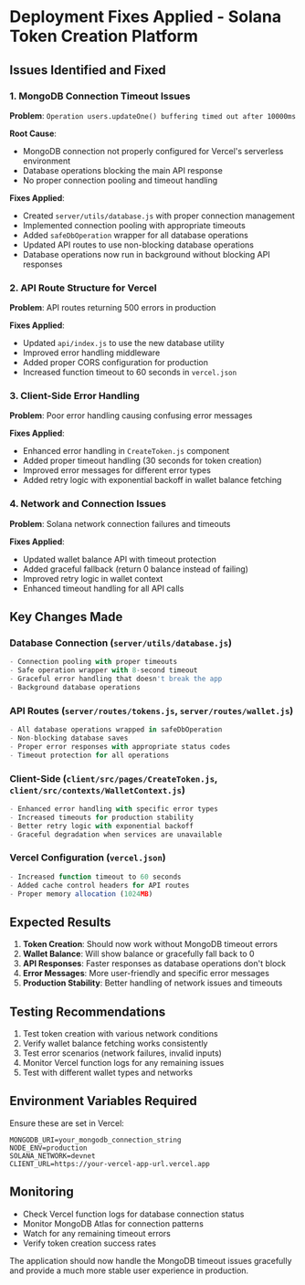 # Deployment Fixes Applied - Solana Token Creation Platform

## Issues Identified and Fixed

### 1. MongoDB Connection Timeout Issues
**Problem**: `Operation users.updateOne() buffering timed out after 10000ms`

**Root Cause**: 
- MongoDB connection not properly configured for Vercel's serverless environment
- Database operations blocking the main API response
- No proper connection pooling and timeout handling

**Fixes Applied**:
- Created `server/utils/database.js` with proper connection management
- Implemented connection pooling with appropriate timeouts
- Added `safeDbOperation` wrapper for all database operations
- Updated API routes to use non-blocking database operations
- Database operations now run in background without blocking API responses

### 2. API Route Structure for Vercel
**Problem**: API routes returning 500 errors in production

**Fixes Applied**:
- Updated `api/index.js` to use the new database utility
- Improved error handling middleware
- Added proper CORS configuration for production
- Increased function timeout to 60 seconds in `vercel.json`

### 3. Client-Side Error Handling
**Problem**: Poor error handling causing confusing error messages

**Fixes Applied**:
- Enhanced error handling in `CreateToken.js` component
- Added proper timeout handling (30 seconds for token creation)
- Improved error messages for different error types
- Added retry logic with exponential backoff in wallet balance fetching

### 4. Network and Connection Issues
**Problem**: Solana network connection failures and timeouts

**Fixes Applied**:
- Updated wallet balance API with timeout protection
- Added graceful fallback (return 0 balance instead of failing)
- Improved retry logic in wallet context
- Enhanced timeout handling for all API calls

## Key Changes Made

### Database Connection (`server/utils/database.js`)
```javascript
- Connection pooling with proper timeouts
- Safe operation wrapper with 8-second timeout
- Graceful error handling that doesn't break the app
- Background database operations
```

### API Routes (`server/routes/tokens.js`, `server/routes/wallet.js`)
```javascript
- All database operations wrapped in safeDbOperation
- Non-blocking database saves
- Proper error responses with appropriate status codes
- Timeout protection for all operations
```

### Client-Side (`client/src/pages/CreateToken.js`, `client/src/contexts/WalletContext.js`)
```javascript
- Enhanced error handling with specific error types
- Increased timeouts for production stability
- Better retry logic with exponential backoff
- Graceful degradation when services are unavailable
```

### Vercel Configuration (`vercel.json`)
```javascript
- Increased function timeout to 60 seconds
- Added cache control headers for API routes
- Proper memory allocation (1024MB)
```

## Expected Results

1. **Token Creation**: Should now work without MongoDB timeout errors
2. **Wallet Balance**: Will show balance or gracefully fall back to 0
3. **API Responses**: Faster responses as database operations don't block
4. **Error Messages**: More user-friendly and specific error messages
5. **Production Stability**: Better handling of network issues and timeouts

## Testing Recommendations

1. Test token creation with various network conditions
2. Verify wallet balance fetching works consistently
3. Test error scenarios (network failures, invalid inputs)
4. Monitor Vercel function logs for any remaining issues
5. Test with different wallet types and networks

## Environment Variables Required

Ensure these are set in Vercel:
```
MONGODB_URI=your_mongodb_connection_string
NODE_ENV=production
SOLANA_NETWORK=devnet
CLIENT_URL=https://your-vercel-app-url.vercel.app
```

## Monitoring

- Check Vercel function logs for database connection status
- Monitor MongoDB Atlas for connection patterns
- Watch for any remaining timeout errors
- Verify token creation success rates

The application should now handle the MongoDB timeout issues gracefully and provide a much more stable user experience in production.
